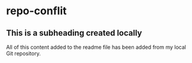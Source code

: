 # repo-conflit
## This is a subheading created locally

All of this content added to the readme file has been added from my local Git repository.
